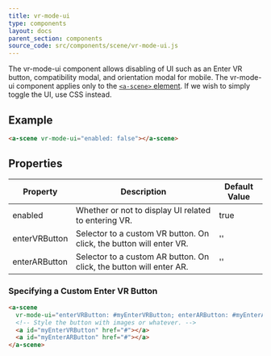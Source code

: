 ```yaml
---
title: vr-mode-ui
type: components
layout: docs
parent_section: components
source_code: src/components/scene/vr-mode-ui.js
---
```


The vr-mode-ui component allows disabling of UI such as an Enter VR button, compatibility
modal, and orientation modal for mobile. The vr-mode-ui component applies only
to the [`<a-scene>` element][scene]. If we wish to simply toggle the UI, use CSS instead.

## Example

```html
<a-scene vr-mode-ui="enabled: false"></a-scene>
```

## Properties

| Property      | Description                                                         | Default Value |
|---------------|---------------------------------------------------------------------|---------------|
| enabled       | Whether or not to display UI related to entering VR.                | true          |
| enterVRButton | Selector to a custom VR button. On click, the button will enter VR. | ''            |
| enterARButton | Selector to a custom AR button. On click, the button will enter AR. | ''            |

### Specifying a Custom Enter VR Button

```html
<a-scene
  vr-mode-ui="enterVRButton: #myEnterVRButton; enterARButton: #myEnterARButton">
  <!-- Style the button with images or whatever. -->
  <a id="myEnterVRButton" href="#"></a>
  <a id="myEnterARButton" href="#"></a>
</a-scene>
```

[scene]: ../core/scene.md
